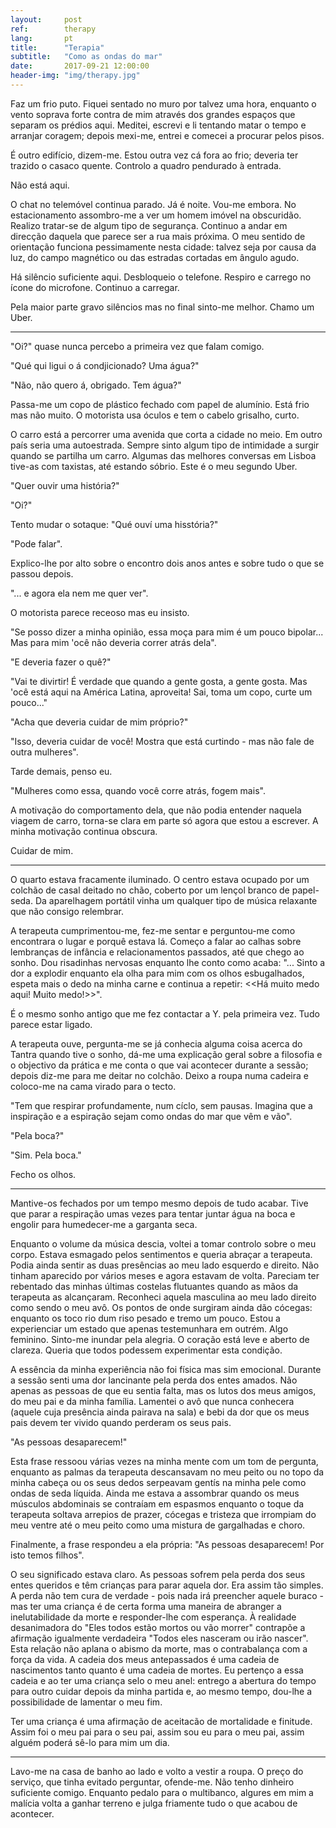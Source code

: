 ```yaml
---
layout:     post
ref:		therapy
lang: 		pt
title:      "Terapia"
subtitle:   "Como as ondas do mar"
date:       2017-09-21 12:00:00
header-img: "img/therapy.jpg"
---
```


Faz um frio puto. Fiquei sentado no muro por talvez uma hora, enquanto o vento soprava forte contra de mim através dos grandes espaços que separam os prédios aqui. Meditei, escrevi e li tentando matar o tempo e arranjar coragem; depois mexi-me, entrei e comecei a procurar pelos pisos.

É outro edifício, dizem-me. Estou outra vez cá fora ao frio; deveria ter trazido o casaco quente. Controlo a quadro pendurado à entrada.

Não está aqui.

O chat no telemóvel continua parado. Já é noite. Vou-me embora. No estacionamento assombro-me a ver um homem imóvel na obscuridão. Realizo tratar-se de algum tipo de segurança. Continuo a andar em direcção daquela que parece ser a rua mais próxima. O meu sentido de orientação funciona pessimamente nesta cidade: talvez seja por causa da luz, do campo magnético ou das estradas cortadas em ângulo agudo.

Há silêncio suficiente aqui. Desbloqueio o telefone. Respiro e carrego no ícone do microfone. Continuo a carregar.

Pela maior parte gravo silêncios mas no final sinto-me melhor. Chamo um Uber.

***

"Oi?" quase nunca percebo a primeira vez que falam comigo.

"Qué qui ligui o á condjicionado? Uma água?"

"Não, não quero á, obrigado. Tem água?"

Passa-me um copo de plástico fechado com papel de alumínio. Está frio mas não muito. O motorista usa óculos e tem o cabelo grisalho, curto.

O carro está a percorrer uma avenida que corta a cidade no meio. Em outro país seria uma autoestrada. Sempre sinto algum tipo de intimidade a surgir quando se partilha um carro. Algumas das melhores conversas em Lisboa tive-as com taxistas, até estando sóbrio. Este é o meu segundo Uber.

"Quer ouvir uma história?"

"Oi?"

Tento mudar o sotaque: "Qué ouví uma hisstória?"

"Pode falar".

Explico-lhe por alto sobre o encontro dois anos antes e sobre tudo o que se passou depois.

"... e agora ela nem me quer ver".

O motorista parece receoso mas eu insisto.

"Se posso dizer a minha opinião, essa moça para mim é um pouco bipolar... Mas para mim 'ocê não deveria correr atrás dela".

"E deveria fazer o quê?"

"Vai te divirtir! É verdade que quando a gente gosta, a gente gosta. Mas 'ocê está aqui na América Latina, aproveita! Sai, toma um copo, curte um pouco..."

"Acha que deveria cuidar de mim próprio?"

"Isso, deveria cuidar de você! Mostra que está curtindo - mas não fale de outra mulheres".

Tarde demais, penso eu.

"Mulheres como essa, quando você corre atrás, fogem mais".

A motivação do comportamento dela, que não podia entender naquela viagem de carro, torna-se clara em parte só agora que estou a escrever. A minha motivação continua obscura.

Cuidar de mim.

***

O quarto estava fracamente iluminado. O centro estava ocupado por um colchão de casal deitado no chão, coberto por um lençol branco de papel-seda. Da aparelhagem portátil vinha um qualquer tipo de música relaxante que não consigo relembrar.

A terapeuta cumprimentou-me, fez-me sentar e perguntou-me como encontrara o lugar e porquê estava lá. Começo a falar ao calhas sobre lembranças de infância e relacionamentos passados, até que chego ao sonho. Dou risadinhas nervosas enquanto lhe conto como acaba:
"... Sinto a dor a explodir enquanto ela olha para mim com os olhos esbugalhados, espeta mais o dedo na minha carne e continua a repetir: <<Há muito medo aqui! Muito medo!>>".

É o mesmo sonho antigo que me fez contactar a Y. pela primeira vez. Tudo parece estar ligado.

A terapeuta ouve, pergunta-me se já conhecia alguma coisa acerca do Tantra quando tive o sonho, dá-me uma explicação geral sobre a filosofia e o objectivo da prática e me conta o que vai acontecer durante a sessão; depois diz-me para me deitar no colchão. Deixo a roupa numa cadeira e coloco-me na cama virado para o tecto.

"Tem que respirar profundamente, num cíclo, sem pausas. Imagina que a inspiração e a espiração sejam como ondas do mar que vêm e vão".

"Pela boca?" 

"Sim. Pela boca."

Fecho os olhos.

***

Mantive-os fechados por um tempo mesmo depois de tudo acabar. Tive que parar a respiração umas vezes para tentar juntar água na boca e engolir para humedecer-me a garganta seca.

Enquanto o volume da música descia, voltei a tomar controlo sobre o meu corpo. Estava esmagado pelos sentimentos e queria abraçar a terapeuta. Podia ainda sentir as duas presências ao meu lado esquerdo e direito. Não tinham aparecido por vários meses e agora estavam de volta. Pareciam ter rebentado das minhas últimas costelas flutuantes quando as mãos da terapeuta as alcançaram. Reconheci aquela masculina ao meu lado direito como sendo o meu avô. Os pontos de onde surgiram ainda dão cócegas: enquanto os toco rio dum riso pesado e tremo um pouco. Estou a experienciar um estado que apenas testemunhara em outrém. Algo feminino.
Sinto-me inundar pela alegria. O coração está leve e aberto de clareza. Queria que todos podessem experimentar esta condição.

A essência da minha experiência não foi física mas sim emocional. Durante a sessão senti uma dor lancinante pela perda dos entes amados. Não apenas as pessoas de que eu sentia falta, mas os lutos dos meus amigos, do meu pai e da minha família. Lamentei o avô que nunca conhecera (aquele cuja presência ainda pairava na sala) e bebi da dor que os meus pais devem ter vivido quando perderam os seus pais.

"As pessoas desaparecem!"

Esta frase ressoou várias vezes na minha mente com um tom de pergunta, enquanto as palmas da terapeuta descansavam no meu peito ou no topo da minha cabeça ou os seus dedos serpeavam gentís na minha pele como ondas de seda líquida. Ainda me estava a assombrar quando os meus músculos abdominais se contraíam em espasmos enquanto o toque da terapeuta soltava arrepios de prazer, cócegas e tristeza que irrompiam do meu ventre até o meu peito como uma mistura de gargalhadas e choro.

Finalmente, a frase respondeu a ela própria: "As pessoas desaparecem! Por isto temos filhos".

O seu significado estava claro. As pessoas sofrem pela perda dos seus entes queridos e têm crianças para parar aquela dor. Era assim tão simples. A perda não tem cura de verdade - pois nada irá preencher aquele buraco - mas ter uma criança é de certa forma uma maneira de abranger a inelutabilidade da morte e responder-lhe com esperança. À realidade desanimadora do "Eles todos estão mortos ou vão morrer" contrapõe a afirmação igualmente verdadeira "Todos eles nasceram ou irão nascer". Esta relação não aplana o abismo da morte, mas o contrabalança com a força da vida. A cadeia dos meus antepassados é uma cadeia de nascimentos tanto quanto é uma cadeia de mortes. Eu pertenço a essa cadeia e ao ter uma criança selo o meu anel: entrego a abertura do tempo para outro cuidar depois da minha partida e, ao mesmo tempo, dou-lhe a possibilidade de lamentar o meu fim.

Ter uma criança é uma afirmação de aceitacão de mortalidade e finitude. Assim foi o meu pai para o seu pai, assim sou eu para o meu pai, assim alguém poderá sê-lo para mim um dia.

***

Lavo-me na casa de banho ao lado e volto a vestir a roupa. O preço do serviço, que tinha evitado perguntar, ofende-me. Não tenho dinheiro suficiente comigo. Enquanto pedalo para o multibanco, algures em mim a malícia volta a ganhar terreno e julga friamente tudo o que acabou de acontecer.